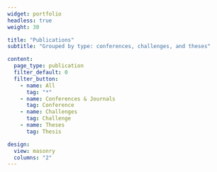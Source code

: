 ```yaml
---
widget: portfolio
headless: true
weight: 30

title: "Publications"
subtitle: "Grouped by type: conferences, challenges, and theses"

content:
  page_type: publication
  filter_default: 0
  filter_button:
    - name: All
      tag: "*"
    - name: Conferences & Journals
      tag: Conference
    - name: Challenges
      tag: Challenge
    - name: Theses
      tag: Thesis

design:
  view: masonry
  columns: "2"
---
```

